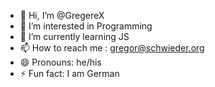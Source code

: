 - 👋 Hi, I’m @GregereX
- 👀 I’m interested in Programming
- 🌱 I’m currently learning JS
- 📫 How to reach me : gregor@schwieder.org
- 😄 Pronouns: he/his
- ⚡ Fun fact: I am German

<!---
GregereX/GregereX is a ✨ special ✨ repository because its `README.md` (this file) appears on your GitHub profile.
You can click the Preview link to take a look at your changes.
--->
